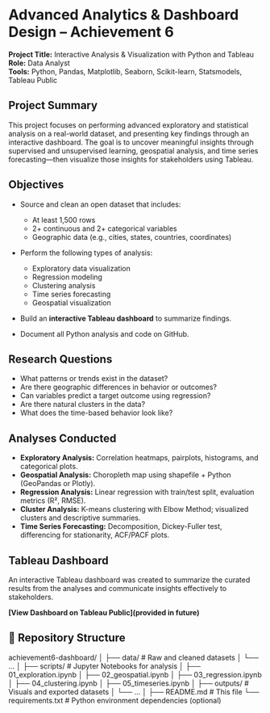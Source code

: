 #  Advanced Analytics & Dashboard Design – Achievement 6

**Project Title:** Interactive Analysis & Visualization with Python and Tableau  
**Role:** Data Analyst  
**Tools:** Python, Pandas, Matplotlib, Seaborn, Scikit-learn, Statsmodels, Tableau Public

##  Project Summary

This project focuses on performing advanced exploratory and statistical analysis on a real-world dataset, and presenting key findings through an interactive dashboard. The goal is to uncover meaningful insights through supervised and unsupervised learning, geospatial analysis, and time series forecasting—then visualize those insights for stakeholders using Tableau.

##  Objectives

- Source and clean an open dataset that includes:
  - At least 1,500 rows
  - 2+ continuous and 2+ categorical variables
  - Geographic data (e.g., cities, states, countries, coordinates)
- Perform the following types of analysis:
  - Exploratory data visualization
  - Regression modeling
  - Clustering analysis
  - Time series forecasting
  - Geospatial visualization

- Build an **interactive Tableau dashboard** to summarize findings.
- Document all Python analysis and code on GitHub.

##  Research Questions

- What patterns or trends exist in the dataset?
- Are there geographic differences in behavior or outcomes?
- Can variables predict a target outcome using regression?
- Are there natural clusters in the data?
- What does the time-based behavior look like?

##  Analyses Conducted

- **Exploratory Analysis:** Correlation heatmaps, pairplots, histograms, and categorical plots.
- **Geospatial Analysis:** Choropleth map using shapefile + Python (GeoPandas or Plotly).
- **Regression Analysis:** Linear regression with train/test split, evaluation metrics (R², RMSE).
- **Cluster Analysis:** K-means clustering with Elbow Method; visualized clusters and descriptive summaries.
- **Time Series Forecasting:** Decomposition, Dickey-Fuller test, differencing for stationarity, ACF/PACF plots.

##  Tableau Dashboard

An interactive Tableau dashboard was created to summarize the curated results from the analyses and communicate insights effectively to stakeholders.

 **[View Dashboard on Tableau Public](provided in future)**  

## 📁 Repository Structure


achievement6-dashboard/
│
├── data/                      # Raw and cleaned datasets
│   └── ...
│
├── scripts/                   # Jupyter Notebooks for analysis
│   ├── 01_exploration.ipynb
│   ├── 02_geospatial.ipynb
│   ├── 03_regression.ipynb
│   ├── 04_clustering.ipynb
│   ├── 05_timeseries.ipynb
│
├── outputs/                   # Visuals and exported datasets
│   └── ...
│
├── README.md                  # This file
└── requirements.txt           # Python environment dependencies (optional)
